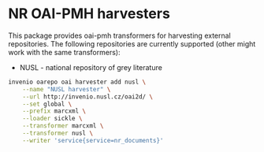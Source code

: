 # NR OAI-PMH harvesters

This package provides oai-pmh transformers for harvesting external repositories.
The following repositories are currently supported (other might work with the same transformers):

* NUSL - national repository of grey literature

```bash
invenio oarepo oai harvester add nusl \
    --name "NUSL harvester" \
    --url http://invenio.nusl.cz/oai2d/ \
    --set global \
    --prefix marcxml \
    --loader sickle \
    --transformer marcxml \
    --transformer nusl \
    --writer 'service{service=nr_documents}'
```